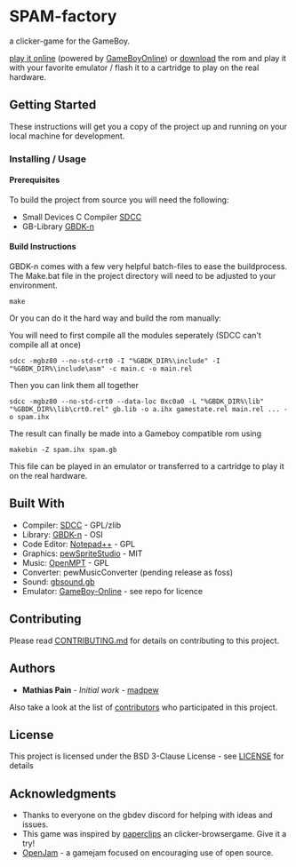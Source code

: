 # **SPAM**-factory

a clicker-game for the GameBoy.

[play it online](http://pixelsiege.net/spamfactory/) (powered by [GameBoyOnline](http://taisel.github.io/GameBoy-Online/))  or [download](https://github.com/madpew/spam-factory/releases/download/1/spam.gb) the rom and play it with your favorite emulator / flash it to a cartridge to play on the real hardware.

## Getting Started

These instructions will get you a copy of the project up and running on your local machine for development.

### Installing / Usage

#### Prerequisites

To build the project from source you will need the following:

* Small Devices C Compiler [SDCC](http://sdcc.sourceforge.net/)
* GB-Library [GBDK-n](https://github.com/andreasjhkarlsson/gbdk-n)

#### Build Instructions

GBDK-n comes with a few very helpful batch-files to ease the buildprocess.
The Make.bat file in the project directory will need to be adjusted to your environment.

```make```

Or you can do it the hard way and build the rom manually:

You will need to first compile all the modules seperately (SDCC can't compile all at once)
```
sdcc -mgbz80 --no-std-crt0 -I "%GBDK_DIR%\include" -I "%GBDK_DIR%\include\asm" -c main.c -o main.rel
```

Then you can link them all together
```
sdcc -mgbz80 --no-std-crt0 --data-loc 0xc0a0 -L "%GBDK_DIR%\lib" "%GBDK_DIR%\lib\crt0.rel" gb.lib -o a.ihx gamestate.rel main.rel ... -o spam.ihx
```

The result can finally be made into a Gameboy compatible rom using
```
makebin -Z spam.ihx spam.gb
```

This file can be played in an emulator or transferred to a cartridge to play it on the real hardware.

## Built With

* Compiler: [SDCC](http://sdcc.sourceforge.net/) - GPL/zlib
* Library: [GBDK-n](https://github.com/andreasjhkarlsson/gbdk-n) - OSI
* Code Editor: [Notepad++](https://notepad-plus-plus.org) - GPL
* Graphics: [pewSpriteStudio](https://github.com/madpew/pewSpriteStudio) - MIT
* Music: [OpenMPT](https://openmpt.org/) - GPL
* Converter: pewMusicConverter (pending release as foss)
* Sound: [gbsound.gb](http://gbdev.gg8.se/files/musictools/Unknown-Other/)
* Emulator: [GameBoy-Online](http://taisel.github.io/GameBoy-Online/) - see repo for licence

## Contributing

Please read [CONTRIBUTING.md](CONTRIBUTING.md) for details on contributing to this project.

## Authors

* **Mathias Pain** - *Initial work* - [madpew](https://github.com/madpew)

Also take a look at the list of [contributors](https://github.com/madpew/spam-factory/contributors) who participated in this project.

## License

This project is licensed under the BSD 3-Clause License - see [LICENSE](LICENSE) for details

## Acknowledgments

* Thanks to everyone on the gbdev discord for helping with ideas and issues.
* This game was inspired by [paperclips](http://www.decisionproblem.com/paperclips/index.html) an clicker-browsergame. Give it a try!
* [OpenJam](http://openjam.io/) - a gamejam focused on encouraging use of open source.
